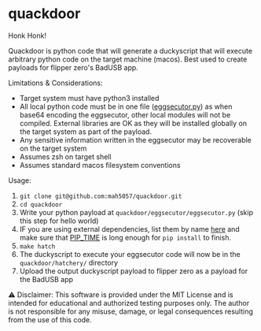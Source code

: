 # quackdoor

Honk Honk!

Quackdoor is python code that will generate a duckyscript that will execute arbitrary python code on the target machine (macos). Best used to create payloads for flipper zero's BadUSB app.

Limitations & Considerations:
- Target system must have python3 installed
- All local python code must be in one file ([eggsecutor.py](https://github.com/mah5057/quackdoor/blob/main/quackdoor/eggsecutor/eggsecutor.py)) as when base64 encoding the eggsecutor, other local modules will not be compiled. External libraries are OK as they will be installed globally on the target system as part of the payload.
- Any sensitive information written in the eggsecutor may be recoverable on the target system 
- Assumes zsh on target shell
- Assumes standard macos filesystem conventions

Usage:
1. `git clone git@github.com:mah5057/quackdoor.git`
2. `cd quackdoor`
3. Write your python payload at `quackdoor/eggsecutor/eggsecutor.py` (skip this step for hello world)
4. IF you are using external dependencies, list them by name [here](https://github.com/mah5057/quackdoor/blob/main/quackdoor/incubator/hatch.py#L18) and make sure that [PIP_TIME](https://github.com/mah5057/quackdoor/blob/main/quackdoor/incubator/hatch.py#L17) is long enough for `pip install` to finish.
5. `make hatch`
6. The duckyscript to execute your eggsecutor code will now be in the `quackdoor/hatchery/` directory
7. Upload the output duckyscript payload to flipper zero as a payload for the BadUSB app

⚠️ Disclaimer:
This software is provided under the MIT License and is intended for educational and authorized testing purposes only. The author is not responsible for any misuse, damage, or legal consequences resulting from the use of this code.

